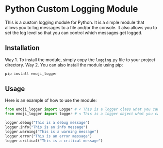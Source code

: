 # Python Custom Logging Module
This is a custom logging module for Python. It is a simple module that allows you to log messages to a file and/or the console. It also allows you to set the log level so that you can control which messages get logged.

## Installation
Way 1. To install the module, simply copy the `logging.py` file to your project directory.
Way 2. You can also install the module using pip:
```bash
pip install emoji_logger
```

## Usage
Here is an example of how to use the module:
```python
from emoji_logger import Logger # < This is a logger class what you can use to create a logger object
from emoji_logger import logger # < This is a logger object what you can use directly (level: INFO)

logger.debug("This is a debug message")
logger.info("This is an info message")
logger.warning("This is a warning message")
logger.error("This is an error message")
logger.critical("This is a critical message")
```